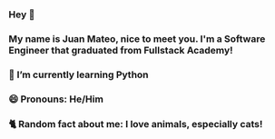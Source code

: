 ### Hey 👋

### My name is Juan Mateo, nice to meet you. I'm a Software Engineer that graduated from Fullstack Academy!

### 🌱 I’m currently learning Python
### 😄 Pronouns: He/Him
### 🐈 Random fact about me: I love animals, especially cats!
<!--
**jmateoFSA/jmateoFSA** is a ✨ _special_ ✨ repository because its `README.md` (this file) appears on your GitHub profile.

Here are some ideas to get you started:

- 🔭 I’m currently working on ...
- 🌱 I’m currently learning ...
- 👯 I’m looking to collaborate on ...
- 🤔 I’m looking for help with ...
- 💬 Ask me about ...
- 📫 How to reach me: ...
- 😄 Pronouns: ...
- ⚡ Fun fact: ...
-->
